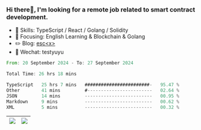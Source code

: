 ### Hi there👋, I'm looking for a remote job related to smart contract development.


- 🔨 Skills: TypeScript / React / Golang / Solidity
- 🎯 Focusing: English Learning & Blockchain & Golang
- ✏️ Blog: [esc\<x\>](https://escx.github.io)
- 💬 Wechat: testyuyu


<!--START_SECTION:waka-->

```rust
From: 20 September 2024 - To: 27 September 2024

Total Time: 26 hrs 18 mins

TypeScript   25 hrs 7 mins   ########################-   95.47 %
Other        41 mins         #------------------------   02.64 %
JSON         14 mins         -------------------------   00.95 %
Markdown     9 mins          -------------------------   00.62 %
XML          5 mins          -------------------------   00.32 %
```

<!--END_SECTION:waka-->


| <img align="center" src="https://github-readme-stats.vercel.app/api/?username=escX&show_icons=true&theme=buefy&hide_border=true&card_width=500" /> | <img align="center" src="https://github-readme-stats.vercel.app/api/top-langs/?username=escX&layout=compact&theme=buefy&hide_border=true&card_width=500" /> |
| ------------- | ------------- |
